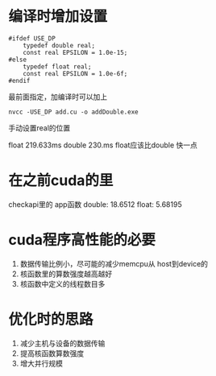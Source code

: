 # 编译时增加设置

```
#ifdef USE_DP
    typedef double real;
    const real EPSILON = 1.0e-15;
#else
    typedef float real;
    const real EPSILON = 1.0e-6f;
#endif
```

最前面指定，加编译时可以加上

```
nvcc -USE_DP add.cu -o addDouble.exe  
```
手动设置real的位置

float 219.633ms
double 230.ms
float应该比double 快一点


# 在之前cuda的里

checkapi里的 app函数
double: 18.6512
float: 5.68195

# cuda程序高性能的必要
1. 数据传输比例小，尽可能的减少memcpu从 host到device的
2. 核函数里的算数强度越高越好
3. 核函数中定义的线程数目多

# 优化时的思路
1. 减少主机与设备的数据传输
2. 提高核函数算数强度
3. 增大并行规模
